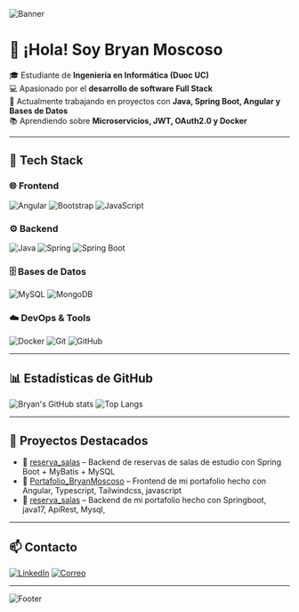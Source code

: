 <!-- Banner -->
![Banner](https://capsule-render.vercel.app/api?type=waving&color=ff0000&height=200&section=header&text=Bryan%20Moscoso%20Oria&fontSize=40&fontColor=ffffff&animation=fadeIn&fontAlignY=35)

# 👋 ¡Hola! Soy Bryan Moscoso

🎓 Estudiante de **Ingeniería en Informática (Duoc UC)**  
💻 Apasionado por el **desarrollo de software Full Stack**  
🚀 Actualmente trabajando en proyectos con **Java, Spring Boot, Angular y Bases de Datos**  
📚 Aprendiendo sobre **Microservicios, JWT, OAuth2.0 y Docker**

---

## 🔧 Tech Stack

### 🌐 Frontend
![Angular](https://img.shields.io/badge/Angular-DD0031?style=for-the-badge&logo=angular&logoColor=white)
![Bootstrap](https://img.shields.io/badge/Bootstrap-563D7C?style=for-the-badge&logo=bootstrap&logoColor=white)
![JavaScript](https://img.shields.io/badge/JavaScript-323330?style=for-the-badge&logo=javascript&logoColor=F7DF1E)

### ⚙️ Backend
![Java](https://img.shields.io/badge/Java-ED8B00?style=for-the-badge&logo=java&logoColor=white)
![Spring](https://img.shields.io/badge/Spring-6DB33F?style=for-the-badge&logo=spring&logoColor=white)
![Spring Boot](https://img.shields.io/badge/Spring%20Boot-000000?style=for-the-badge&logo=springboot&logoColor=6DB33F)

### 🗄️ Bases de Datos
![MySQL](https://img.shields.io/badge/MySQL-005C84?style=for-the-badge&logo=mysql&logoColor=white)
![MongoDB](https://img.shields.io/badge/MongoDB-4EA94B?style=for-the-badge&logo=mongodb&logoColor=white)

### ☁️ DevOps & Tools
![Docker](https://img.shields.io/badge/Docker-2496ED?style=for-the-badge&logo=docker&logoColor=white)
![Git](https://img.shields.io/badge/Git-F05032?style=for-the-badge&logo=git&logoColor=white)
![GitHub](https://img.shields.io/badge/GitHub-181717?style=for-the-badge&logo=github&logoColor=white)

---

## 📊 Estadísticas de GitHub


![Bryan's GitHub stats](https://github-readme-stats.vercel.app/api?username=1Bryvn&show_icons=true&theme=radical&hide_border=true&title_color=ff0000&icon_color=ff0000)
![Top Langs](https://github-readme-stats.vercel.app/api/top-langs/?username=1Bryvn&layout=compact&theme=radical&hide_border=true&title_color=ff0000)

---

## 🚀 Proyectos Destacados

- 📌 [reserva_salas](https://github.com/1Bryvn/reserva_salas) – Backend de reservas de salas de estudio con Spring Boot + MyBatis + MySQL   
- 📌 [Portafolio_BryanMoscoso](https://github.com/1Bryvn/Portafolio_BryanMoscoso) – Frontend de mi portafolio hecho con Angular, Typescript, Tailwindcss, javascript
- 📌 [reserva_salas](https://github.com/1Bryvn/Portafolio_BryanMoscoso_Backend) – Backend de mi portafolio hecho con Springboot, java17, ApiRest, Mysql, 
---

## 📫 Contacto

[![LinkedIn](https://img.shields.io/badge/LinkedIn-0077B5?style=for-the-badge&logo=linkedin&logoColor=white)](www.linkedin.com/in/bryan-moscoso-oria)
[![Correo](https://img.shields.io/badge/Gmail-D14836?style=for-the-badge&logo=gmail&logoColor=white)](mailto:4lan.bmo@gmail.com)

---

<!-- Footer -->
![Footer](https://capsule-render.vercel.app/api?type=waving&color=ff0000&height=120&section=footer)
